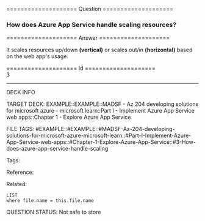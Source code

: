 ==================== Question ====================  

### How does Azure App Service handle scaling resources?  

==================== Answer ====================  

It scales resources up/down **(vertical)** or scales out/in **(horizontal)** based on the web app's usage.

==================== Id ====================  
3

---

DECK INFO

TARGET DECK: EXAMPLE::EXAMPLE::MADSF - Az 204 developing solutions for microsoft azure - microsoft learn::Part I - Implement Azure App Service web apps::Chapter 1 - Explore Azure App Service

FILE TAGS: #EXAMPLE::#EXAMPLE::#MADSF-Az-204-developing-solutions-for-microsoft-azure-microsoft-learn::#Part-I-Implement-Azure-App-Service-web-apps::#Chapter-1-Explore-Azure-App-Service::#3-How-does-azure-app-service-handle-scaling

Tags:

Reference:

Related:

```dataview
LIST
where file.name = this.file.name
```

QUESTION STATUS: Not safe to store
